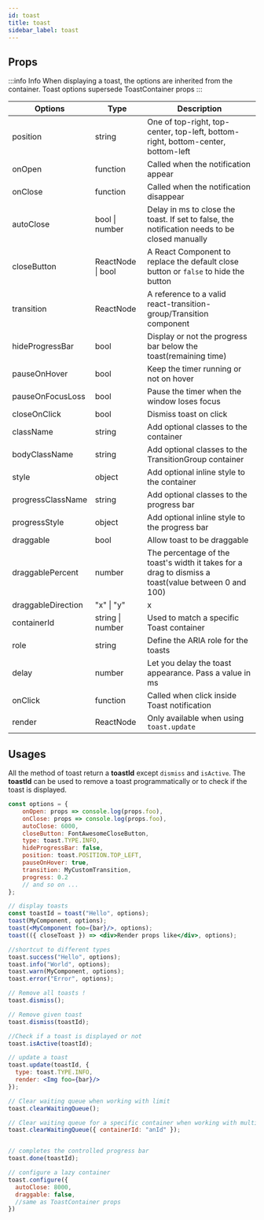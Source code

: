 ```yaml
---
id: toast
title: toast
sidebar_label: toast
---
```


## Props

:::info Info
  When displaying a toast, the options are inherited from the container. Toast options supersede ToastContainer props
:::

| Options           | Type              | Description                                                                                         |
|-------------------|-------------------|-----------------------------------------------------------------------------------------------------|
| position          | string            | One of top-right, top-center, top-left, bottom-right, bottom-center, bottom-left                    |
| onOpen            | function          | Called when the notification appear                                                                 |
| onClose           | function          | Called when the notification disappear                                                              |
| autoClose         | bool \| number    | Delay in ms to close the toast. If set to false, the notification needs to be closed manually       |
| closeButton       | ReactNode \| bool | A React Component to replace the default close button or `false` to hide the button                 |
| transition        | ReactNode         | A reference to a valid react-transition-group/Transition component                                  |
| hideProgressBar   | bool              | Display or not the progress bar below the toast(remaining time)                                     |
| pauseOnHover      | bool              | Keep the timer running or not on hover                                                              |
| pauseOnFocusLoss  | bool              | Pause the timer when the window loses focus                                                         |
| closeOnClick      | bool              | Dismiss toast on click                                                                              |
| className         | string            | Add optional classes to the container                                                               |
| bodyClassName     | string            | Add optional classes to the TransitionGroup container                                               |
| style             | object            | Add optional inline style to the container                                                          |
| progressClassName | string            | Add optional classes to the progress bar                                                            |
| progressStyle     | object            | Add optional inline style to the progress bar                                                       |
| draggable         | bool              | Allow toast to be draggable                                                                         |
| draggablePercent  | number            | The percentage of the toast's width it takes for a drag to dismiss a toast(value between 0 and 100) |
| draggableDirection   | "x" \| "y"        | x         | Specify the drag direction.                                                                                 |
| containerId       | string \| number  | Used to match a specific Toast container                                                            |
| role              | string            | Define the ARIA role for the toasts                                                                 |
| delay             | number            | Let you delay the toast appearance. Pass a value in ms                                              |
| onClick           | function          | Called when click inside Toast notification                                                         |
| render            | ReactNode         | Only available when using `toast.update`                                                            |


## Usages

All the method of toast return a **toastId** except `dismiss` and `isActive`.
The **toastId** can be used to remove a toast programmatically or to check if the toast is displayed.

```jsx
const options = {
    onOpen: props => console.log(props.foo),
    onClose: props => console.log(props.foo),
    autoClose: 6000,
    closeButton: FontAwesomeCloseButton,
    type: toast.TYPE.INFO,
    hideProgressBar: false,
    position: toast.POSITION.TOP_LEFT,
    pauseOnHover: true,
    transition: MyCustomTransition,
    progress: 0.2
    // and so on ...
};

// display toasts
const toastId = toast("Hello", options);
toast(MyComponent, options); 
toast(<MyComponent foo={bar}/>, options); 
toast(({ closeToast }) => <div>Render props like</div>, options);

//shortcut to different types
toast.success("Hello", options); 
toast.info("World", options); 
toast.warn(MyComponent, options); 
toast.error("Error", options);

// Remove all toasts !
toast.dismiss();

// Remove given toast
toast.dismiss(toastId); 

//Check if a toast is displayed or not
toast.isActive(toastId); 

// update a toast
toast.update(toastId, {
  type: toast.TYPE.INFO,
  render: <Img foo={bar}/>
});

// Clear waiting queue when working with limit
toast.clearWaitingQueue();

// Clear waiting queue for a specific container when working with multiple container
toast.clearWaitingQueue({ containerId: "anId" });


// completes the controlled progress bar
toast.done(toastId);

// configure a lazy container
toast.configure({
  autoClose: 8000,
  draggable: false,
  //same as ToastContainer props
})
```

